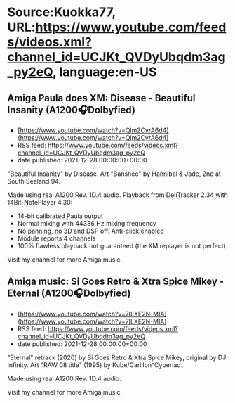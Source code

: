 # Source:Kuokka77, URL:https://www.youtube.com/feeds/videos.xml?channel_id=UCJKt_QVDyUbqdm3ag_py2eQ, language:en-US

## Amiga Paula does XM: Disease - Beautiful Insanity (A1200🎧Dolbyfied)
 - [https://www.youtube.com/watch?v=Qlm2CvrA6d4](https://www.youtube.com/watch?v=Qlm2CvrA6d4)
 - RSS feed: https://www.youtube.com/feeds/videos.xml?channel_id=UCJKt_QVDyUbqdm3ag_py2eQ
 - date published: 2021-12-28 00:00:00+00:00

"Beautiful Insanity" by Disease. Art "Banshee" by Hannibal & Jade, 2nd at South Sealand 94.

Made using real A1200 Rev. 1D.4 audio. Playback from DeliTracker 2.34 with 14Bit-NotePlayer 4.30:
- 14-bit calibrated Paula output
- Normal mixing with 44336 Hz mixing frequency
- No panning, no 3D and DSP off. Anti-click enabled
- Module reports 4 channels
- 100% flawless playback not guaranteed (the XM replayer is not perfect)

Visit my channel for more Amiga music.

## Amiga music: Si Goes Retro & Xtra Spice Mikey - Eternal (A1200🎧Dolbyfied)
 - [https://www.youtube.com/watch?v=7ILXE2N-MlA](https://www.youtube.com/watch?v=7ILXE2N-MlA)
 - RSS feed: https://www.youtube.com/feeds/videos.xml?channel_id=UCJKt_QVDyUbqdm3ag_py2eQ
 - date published: 2021-12-28 00:00:00+00:00

"Eternal" retrack (2020) by Si Goes Retro & Xtra Spice Mikey, original by DJ Infinity. Art "RAW 08 title" (1995) by Kube/Carillon^Cyberiad.

Made using real A1200 Rev. 1D.4 audio.

Visit my channel for more Amiga music.

